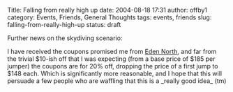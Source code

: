 Title: Falling from really high up
date: 2004-08-18 17:31
author: offby1
category: Events, Friends, General Thoughts
tags: events, friends
slug: falling-from-really-high-up
status: draft

Further news on the skydiving scenario:

I have received the coupons promised me from [Eden North](http://www.edennorth.com/), and far from the trivial \$10-ish off that I was expecting (from a base price of \$185 per jumper) the coupons are for 20% off, dropping the price of a first jump to \$148 each. Which is significantly more reasonable, and I hope that this will persuade a few people who are waffling that this is a \_really good idea\_ (tm)
